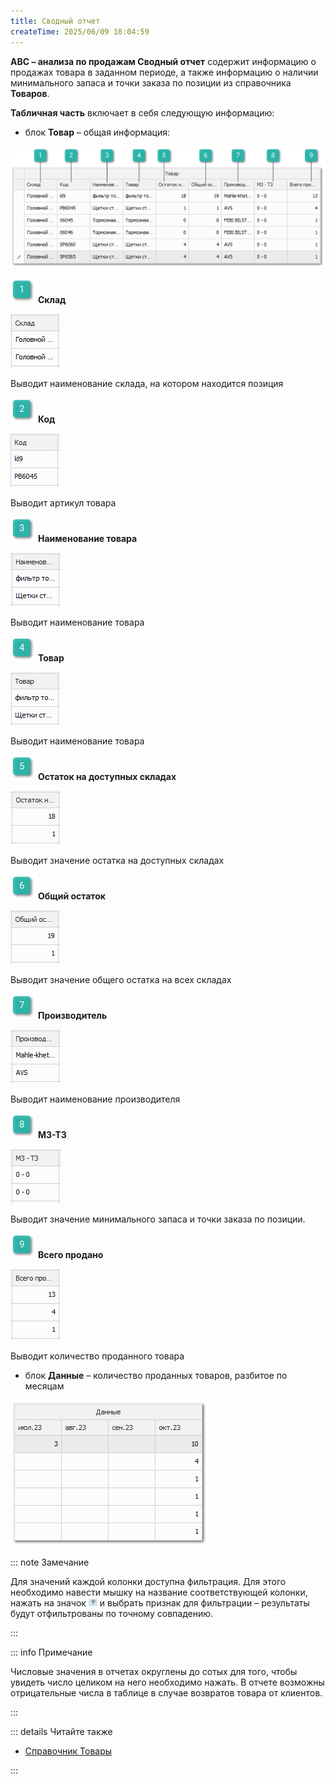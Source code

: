 ```yaml
---
title: Сводный отчет
createTime: 2025/06/09 18:04:59
---
```

**АВС – анализа по продажам Сводный отчет** содержит информацию о продажах товара в заданном периоде, а также информацию о наличии минимального запаса и точки заказа по позиции из справочника **Товаров**.

**Табличная часть** включает в себя следующую информацию:

- блок **Товар** – общая информация:

![](../../../assets/work/three/193.png)

![](../../../assets/work/three/007.png) **Склад**

![](../../../assets/work/three/194.png)

Выводит наименование склада, на котором находится позиция

![](../../../assets/work/three/009.png) **Код**

![](../../../assets/work/three/195.png)

Выводит артикул товара

![](../../../assets/work/three/010.png) **Наименование товара**

![](../../../assets/work/three/196.png)

Выводит наименование товара

![](../../../assets/work/three/011.png) **Товар**

![](../../../assets/work/three/197.png)

Выводит наименование товара

![](../../../assets/work/three/012.png) **Остаток на доступных складах**

![](../../../assets/work/three/198.png)

Выводит значение остатка на доступных складах

![](../../../assets/work/three/013.png) **Общий остаток**

![](../../../assets/work/three/199.png)

Выводит значение общего остатка на всех складах

![](../../../assets/work/three/014.png) **Производитель**

![](../../../assets/work/three/200.png)

Выводит наименование производителя

![](../../../assets/work/three/015.png) **МЗ-ТЗ**

![](../../../assets/work/three/201.png)

Выводит значение минимального запаса и точки заказа по позиции.

![](../../../assets/work/three/016.png) **Всего продано**

![](../../../assets/work/three/202.png)

Выводит количество проданного товара

- блок **Данные** – количество проданных товаров, разбитое по месяцам

![](../../../assets/work/three/203.png)

::: note Замечание

Для значений каждой колонки доступна фильтрация. Для этого необходимо навести мышку на название соответствующей колонки, нажать на значок  ![](../../../assets/work/three/166.png) и выбрать признак для фильтрации – результаты будут отфильтрованы по точному совпадению.

:::

::: info Примечание

Числовые значения в отчетах округлены до сотых для того, чтобы увидеть число целиком на него необходимо нажать. В отчете возможны отрицательные числа в таблице в случае возвратов товара от клиентов. 

:::

::: details Читайте также

- [Справочник Товары](../../../specification/tovary_i_tseny/tovary/README.md) 

:::